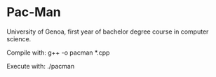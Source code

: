 # Pac-Man
University of Genoa, first year of bachelor degree course in computer science.

Compile with: g++ -o pacman \*.cpp

Execute with: ./pacman
